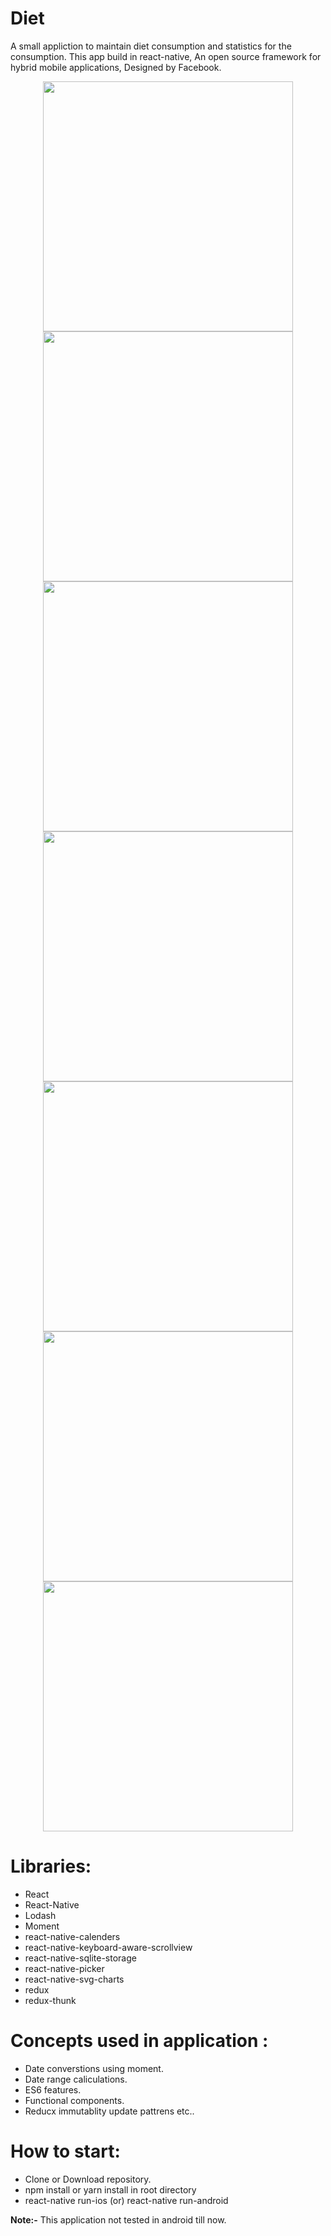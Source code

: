 # Diet

 A small appliction to maintain diet consumption and statistics for the consumption. This app build in react-native,
An open source framework for hybrid mobile applications, Designed by Facebook.

<p align="center">
<img src="./ScreenShots/Introduction.png?raw=true" width="400">
<img src="./ScreenShots/Consumption.png?raw=true" width="400">
<img src="./ScreenShots/Calender.png?raw=true" width="400">
<img src="./ScreenShots/EntryLog.png?raw=true" width="400">
<img src="./ScreenShots/Statistics.png?raw=true" width="400">
<img src="./ScreenShots/Settings.png?raw=true" width="400">
<img src="./ScreenShots/Picker.png?raw=true" width="400">
 </p>

# Libraries: 
 * React
 * React-Native 
 * Lodash 
 * Moment 
 * react-native-calenders 
 * react-native-keyboard-aware-scrollview 
 * react-native-sqlite-storage 
 * react-native-picker 
 * react-native-svg-charts 
 * redux 
 * redux-thunk 


# Concepts used in application :
 * Date converstions using moment. 
 * Date range caliculations. 
 * ES6 features. 
 * Functional components. 
 * Reducx immutablity update pattrens etc.. 

# How to start:
 * Clone or Download repository.
 * npm install or yarn install in root directory
 * react-native run-ios (or) react-native run-android

**Note:-** This application not tested in android till now.
